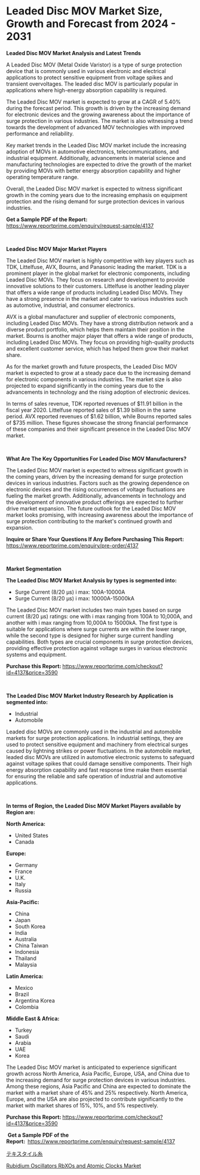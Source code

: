 <p><h1>Leaded Disc MOV Market Size, Growth and Forecast from 2024 - 2031</h1></p><p><strong>Leaded Disc MOV Market Analysis and Latest Trends</strong></p>
<p><p>A Leaded Disc MOV (Metal Oxide Varistor) is a type of surge protection device that is commonly used in various electronic and electrical applications to protect sensitive equipment from voltage spikes and transient overvoltages. The leaded disc MOV is particularly popular in applications where high-energy absorption capability is required.</p><p>The Leaded Disc MOV market is expected to grow at a CAGR of 5.40% during the forecast period. This growth is driven by the increasing demand for electronic devices and the growing awareness about the importance of surge protection in various industries. The market is also witnessing a trend towards the development of advanced MOV technologies with improved performance and reliability.</p><p>Key market trends in the Leaded Disc MOV market include the increasing adoption of MOVs in automotive electronics, telecommunications, and industrial equipment. Additionally, advancements in material science and manufacturing technologies are expected to drive the growth of the market by providing MOVs with better energy absorption capability and higher operating temperature range.</p><p>Overall, the Leaded Disc MOV market is expected to witness significant growth in the coming years due to the increasing emphasis on equipment protection and the rising demand for surge protection devices in various industries.</p></p>
<p><strong>Get a Sample PDF of the Report:&nbsp;</strong> <a href="https://www.reportprime.com/enquiry/request-sample/4137">https://www.reportprime.com/enquiry/request-sample/4137</a></p>
<p>&nbsp;</p>
<p><strong>Leaded Disc MOV Major Market Players</strong></p>
<p><p>The Leaded Disc MOV market is highly competitive with key players such as TDK, Littelfuse, AVX, Bourns, and Panasonic leading the market. TDK is a prominent player in the global market for electronic components, including Leaded Disc MOVs. They focus on research and development to provide innovative solutions to their customers. Littelfuse is another leading player that offers a wide range of products including Leaded Disc MOVs. They have a strong presence in the market and cater to various industries such as automotive, industrial, and consumer electronics.</p><p>AVX is a global manufacturer and supplier of electronic components, including Leaded Disc MOVs. They have a strong distribution network and a diverse product portfolio, which helps them maintain their position in the market. Bourns is another major player that offers a wide range of products, including Leaded Disc MOVs. They focus on providing high-quality products and excellent customer service, which has helped them grow their market share.</p><p>As for the market growth and future prospects, the Leaded Disc MOV market is expected to grow at a steady pace due to the increasing demand for electronic components in various industries. The market size is also projected to expand significantly in the coming years due to the advancements in technology and the rising adoption of electronic devices.</p><p>In terms of sales revenue, TDK reported revenues of $11.91 billion in the fiscal year 2020. Littelfuse reported sales of $1.39 billion in the same period. AVX reported revenues of $1.62 billion, while Bourns reported sales of $735 million. These figures showcase the strong financial performance of these companies and their significant presence in the Leaded Disc MOV market.</p></p>
<p>&nbsp;</p>
<p><strong>What Are The Key Opportunities For Leaded Disc MOV Manufacturers?</strong></p>
<p><p>The Leaded Disc MOV market is expected to witness significant growth in the coming years, driven by the increasing demand for surge protection devices in various industries. Factors such as the growing dependence on electronic devices and the rising occurrences of voltage fluctuations are fueling the market growth. Additionally, advancements in technology and the development of innovative product offerings are expected to further drive market expansion. The future outlook for the Leaded Disc MOV market looks promising, with increasing awareness about the importance of surge protection contributing to the market's continued growth and expansion.</p></p>
<p><strong>Inquire or Share Your Questions If Any Before Purchasing This Report:</strong> <a href="https://www.reportprime.com/enquiry/pre-order/4137">https://www.reportprime.com/enquiry/pre-order/4137</a></p>
<p>&nbsp;</p>
<p><strong>Market Segmentation</strong></p>
<p><strong>The Leaded Disc MOV Market Analysis by types is segmented into:</strong></p>
<p><ul><li>Surge Current (8/20 µs) i max: 100A-10000A</li><li>Surge Current (8/20 µs) i max: 10000A-15000kA</li></ul></p>
<p><p>The Leaded Disc MOV market includes two main types based on surge current (8/20 µs) ratings: one with i max ranging from 100A to 10,000A, and another with i max ranging from 10,000A to 15000kA. The first type is suitable for applications where surge currents are within the lower range, while the second type is designed for higher surge current handling capabilities. Both types are crucial components in surge protection devices, providing effective protection against voltage surges in various electronic systems and equipment.</p></p>
<p><strong>Purchase this Report:&nbsp;</strong><a href="https://www.reportprime.com/checkout?id=4137&price=3590">https://www.reportprime.com/checkout?id=4137&price=3590</a></p>
<p>&nbsp;</p>
<p><strong>The Leaded Disc MOV Market Industry Research by Application is segmented into:</strong></p>
<p><ul><li>Industrial</li><li>Automobile</li></ul></p>
<p><p>Leaded disc MOVs are commonly used in the industrial and automobile markets for surge protection applications. In industrial settings, they are used to protect sensitive equipment and machinery from electrical surges caused by lightning strikes or power fluctuations. In the automobile market, leaded disc MOVs are utilized in automotive electronic systems to safeguard against voltage spikes that could damage sensitive components. Their high energy absorption capability and fast response time make them essential for ensuring the reliable and safe operation of industrial and automotive applications.</p></p>
<p>&nbsp;</p>
<p><strong>In terms of Region, the Leaded Disc MOV Market Players available by Region are:</strong></p>
<p>
    <p> <strong> North America: </strong>
        <ul>
            <li>United States</li>
            <li>Canada</li>
        </ul>
        </p> 
    <p> <strong> Europe: </strong>
        <ul>
            <li>Germany</li>
            <li>France</li>
            <li>U.K.</li>
            <li>Italy</li>
            <li>Russia</li>
        </ul>
        </p> 
    <p> <strong> Asia-Pacific: </strong>
        <ul>
            <li>China</li>
            <li>Japan</li>
            <li>South Korea</li>
            <li>India</li>
            <li>Australia</li>
            <li>China Taiwan</li>
            <li>Indonesia</li>
            <li>Thailand</li>
            <li>Malaysia</li>
        </ul>
        </p> 
    <p> <strong> Latin America: </strong>
        <ul>
            <li>Mexico</li>
            <li>Brazil</li>
            <li>Argentina Korea</li>
            <li>Colombia</li>
        </ul>
        </p> 
    <p> <strong> Middle East & Africa: </strong>
        <ul>
            <li>Turkey</li>
            <li>Saudi</li>
            <li>Arabia</li>
            <li>UAE</li>
            <li>Korea</li>
        </ul>
    </p>
    </p>
<p><p>The Leaded Disc MOV market is anticipated to experience significant growth across North America, Asia Pacific, Europe, USA, and China due to the increasing demand for surge protection devices in various industries. Among these regions, Asia Pacific and China are expected to dominate the market with a market share of 45% and 25% respectively. North America, Europe, and the USA are also projected to contribute significantly to the market with market shares of 15%, 10%, and 5% respectively.</p></p>
<p><strong>Purchase this Report: </strong><a href="https://www.reportprime.com/checkout?id=4137&price=3590">https://www.reportprime.com/checkout?id=4137&price=3590</a></p>
<p>&nbsp;<strong>Get a Sample PDF of the Report:&nbsp;&nbsp;</strong><a href="https://www.reportprime.com/enquiry/request-sample/4137">https://www.reportprime.com/enquiry/request-sample/4137</a></p>
<p><strong></strong></p>
<p><p><a href="https://github.com/nxboeu02965442/Market-Research-Report-List-1/blob/main/597934414984.md">テキスタイル糸</a></p><p><a href="https://github.com/FassouRP/Market-Research-Report-List-4/blob/main/rubidium-oscillators-rbxos-and-atomic-clocks-market.md">Rubidium Oscillators RbXOs and Atomic Clocks Market</a></p></p>